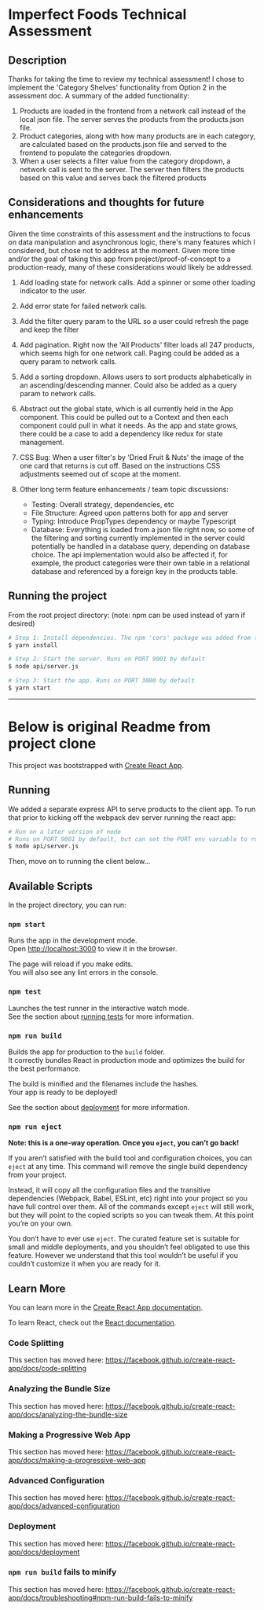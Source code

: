 # Imperfect Foods Technical Assessment

## Description

Thanks for taking the time to review my technical assessment! I chose to implement the 'Category Shelves' functionality from Option 2 in the assessment doc. A summary of the added functionality:

1. Products are loaded in the frontend from a network call instead of the local json file. The server serves the products from the products.json file.
1. Product categories, along with how many products are in each category, are calculated based on the products.json file and served to the frontend to populate the categories dropdown.
1. When a user selects a filter value from the category dropdown, a network call is sent to the server. The server then filters the products based on this value and serves back the filtered products

## Considerations and thoughts for future enhancements

Given the time constraints of this assessment and the instructions to focus on data manipulation and asynchronous logic, there's many features which I considered, but chose not to address at the moment. Given more time and/or the goal of taking this app from project/proof-of-concept to a production-ready, many of these considerations would likely be addressed.

1. Add loading state for network calls. Add a spinner or some other loading indicator to the user.
1. Add error state for failed network calls.
1. Add the filter query param to the URL so a user could refresh the page and keep the filter
1. Add pagination. Right now the 'All Products' filter loads all 247 products, which seems high for one network call. Paging could be added as a query param to network calls.
1. Add a sorting dropdown. Allows users to sort products alphabetically in an ascending/descending manner. Could also be added as a query param to network calls.
1. Abstract out the global state, which is all currently held in the App component. This could be pulled out to a Context and then each component could pull in what it needs. As the app and state grows, there could be a case to add a dependency like redux for state management.
1. CSS Bug: When a user filter's by 'Dried Fruit & Nuts' the image of the one card that returns is cut off. Based on the instructions CSS adjustments seemed out of scope at the moment.
1. Other long term feature enhancements / team topic discussions:

   - Testing: Overall strategy, dependencies, etc
   - File Structure: Agreed upon patterns both for app and server
   - Typing: Introduce PropTypes dependency or maybe Typescript
   - Database: Everything is loaded from a json file right now, so some of the filtering and sorting currently implemented in the server could potentially be handled in a database query, depending on database choice. The api implementation would also be affected if, for example, the product categories were their own table in a relational database and referenced by a foreign key in the products table.

## Running the project

From the root project directory:
(note: npm can be used instead of yarn if desired)

```sh
# Step 1: Install dependencies. The npm 'cors' package was added from the base project as a dev dependency. This is necessary for local development so the frontend react app and the backend node express server won't be blocked by CORS (Cross Origin Resource Sharing)
$ yarn install

# Step 2: Start the server. Runs on PORT 9001 by default
$ node api/server.js

# Step 3: Start the app. Runs on PORT 3000 by default
$ yarn start
```

---

# Below is original Readme from project clone

This project was bootstrapped with [Create React App](https://github.com/facebook/create-react-app).

## Running

We added a separate express API to serve products to the client app. To run that prior to kicking
off the webpack dev server running the react app:

```sh
# Run on a later version of node
# Runs on PORT 9001 by default, but can set the PORT env variable to run on a different port
$ node api/server.js
```

Then, move on to running the client below...

## Available Scripts

In the project directory, you can run:

### `npm start`

Runs the app in the development mode.<br>
Open [http://localhost:3000](http://localhost:3000) to view it in the browser.

The page will reload if you make edits.<br>
You will also see any lint errors in the console.

### `npm test`

Launches the test runner in the interactive watch mode.<br>
See the section about [running tests](https://facebook.github.io/create-react-app/docs/running-tests) for more information.

### `npm run build`

Builds the app for production to the `build` folder.<br>
It correctly bundles React in production mode and optimizes the build for the best performance.

The build is minified and the filenames include the hashes.<br>
Your app is ready to be deployed!

See the section about [deployment](https://facebook.github.io/create-react-app/docs/deployment) for more information.

### `npm run eject`

**Note: this is a one-way operation. Once you `eject`, you can’t go back!**

If you aren’t satisfied with the build tool and configuration choices, you can `eject` at any time. This command will remove the single build dependency from your project.

Instead, it will copy all the configuration files and the transitive dependencies (Webpack, Babel, ESLint, etc) right into your project so you have full control over them. All of the commands except `eject` will still work, but they will point to the copied scripts so you can tweak them. At this point you’re on your own.

You don’t have to ever use `eject`. The curated feature set is suitable for small and middle deployments, and you shouldn’t feel obligated to use this feature. However we understand that this tool wouldn’t be useful if you couldn’t customize it when you are ready for it.

## Learn More

You can learn more in the [Create React App documentation](https://facebook.github.io/create-react-app/docs/getting-started).

To learn React, check out the [React documentation](https://reactjs.org/).

### Code Splitting

This section has moved here: https://facebook.github.io/create-react-app/docs/code-splitting

### Analyzing the Bundle Size

This section has moved here: https://facebook.github.io/create-react-app/docs/analyzing-the-bundle-size

### Making a Progressive Web App

This section has moved here: https://facebook.github.io/create-react-app/docs/making-a-progressive-web-app

### Advanced Configuration

This section has moved here: https://facebook.github.io/create-react-app/docs/advanced-configuration

### Deployment

This section has moved here: https://facebook.github.io/create-react-app/docs/deployment

### `npm run build` fails to minify

This section has moved here: https://facebook.github.io/create-react-app/docs/troubleshooting#npm-run-build-fails-to-minify
